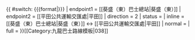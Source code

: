{{ #switch: {{{format|}}}
  | endpoint1 = [[葵盛（東）巴士總站|葵盛（東）]]
  | endpoint2 = [[平田公共運輸交匯處|平田]]
  | direction = 2
  | status =
  | inline = [[葵盛（東）巴士總站|葵盛（東）]] ↔ [[平田公共運輸交匯處|平田]]
  | normal =
  | full =
}}<noinclude>[[Category:九龍巴士路線模板|038]]</noinclude>